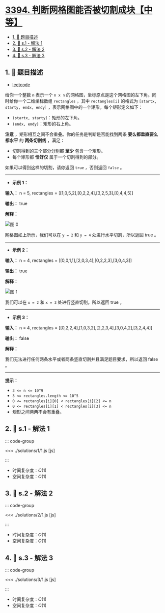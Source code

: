 # [3394. 判断网格图能否被切割成块【中等】](https://github.com/tnotesjs/TNotes.leetcode/tree/main/notes/3394.%20%E5%88%A4%E6%96%AD%E7%BD%91%E6%A0%BC%E5%9B%BE%E8%83%BD%E5%90%A6%E8%A2%AB%E5%88%87%E5%89%B2%E6%88%90%E5%9D%97%E3%80%90%E4%B8%AD%E7%AD%89%E3%80%91)

<!-- region:toc -->

- [1. 📝 题目描述](#1--题目描述)
- [2. 🎯 s.1 - 解法 1](#2--s1---解法-1)
- [3. 🎯 s.2 - 解法 2](#3--s2---解法-2)
- [4. 🎯 s.3 - 解法 3](#4--s3---解法-3)

<!-- endregion:toc -->

## 1. 📝 题目描述

- [leetcode](https://leetcode.cn/problems/check-if-grid-can-be-cut-into-sections/)

给你一个整数 `n` 表示一个 `n x n` 的网格图，坐标原点是这个网格图的左下角。同时给你一个二维坐标数组 `rectangles` ，其中 `rectangles[i]` 的格式为 `[startx, starty, endx, endy]` ，表示网格图中的一个矩形。每个矩形定义如下：

- `(startx, starty)`：矩形的左下角。
- `(endx, endy)`：矩形的右上角。

**注意** ，矩形相互之间不会重叠。你的任务是判断是否能找到两条 **要么都垂直要么都水平** 的 **两条切割线** ，满足：

- 切割得到的三个部分分别都 **至少** 包含一个矩形。
- 每个矩形都 **恰好仅** 属于一个切割得到的部分。

如果可以得到这样的切割，请你返回 `true` ，否则返回 `false` 。

---

- **示例 1：**

**输入：** n = 5, rectangles = [[1,0,5,2],[0,2,2,4],[3,2,5,3],[0,4,4,5]]

**输出：** true

**解释：**

![图 0](https://cdn.jsdelivr.net/gh/tnotesjs/imgs@main/2025-09-29-21-46-09.png)

网格图如上所示，我们可以在 `y = 2` 和 `y = 4` 处进行水平切割，所以返回 true 。

---

- **示例 2：**

**输入：** n = 4, rectangles = [[0,0,1,1],[2,0,3,4],[0,2,2,3],[3,0,4,3]]

**输出：** true

**解释：**

![图 1](https://cdn.jsdelivr.net/gh/tnotesjs/imgs@main/2025-09-29-21-46-15.png)

我们可以在 `x = 2` 和 `x = 3` 处进行竖直切割，所以返回 true 。

---

- **示例 3：**

**输入：** n = 4, rectangles = [[0,2,2,4],[1,0,3,2],[2,2,3,4],[3,0,4,2],[3,2,4,4]]

**输出：** false

**解释：**

我们无法进行任何两条水平或者两条竖直切割并且满足题目要求，所以返回 false 。

---

**提示：**

- `3 <= n <= 10^9`
- `3 <= rectangles.length <= 10^5`
- `0 <= rectangles[i][0] < rectangles[i][2] <= n`
- `0 <= rectangles[i][1] < rectangles[i][3] <= n`
- 矩形之间两两不会有重叠。

## 2. 🎯 s.1 - 解法 1

::: code-group

<<< ./solutions/1/1.js [js]

:::

- 时间复杂度：$O(1)$
- 空间复杂度：$O(1)$

## 3. 🎯 s.2 - 解法 2

::: code-group

<<< ./solutions/2/1.js [js]

:::

- 时间复杂度：$O(1)$
- 空间复杂度：$O(1)$

## 4. 🎯 s.3 - 解法 3

::: code-group

<<< ./solutions/3/1.js [js]

:::

- 时间复杂度：$O(1)$
- 空间复杂度：$O(1)$
